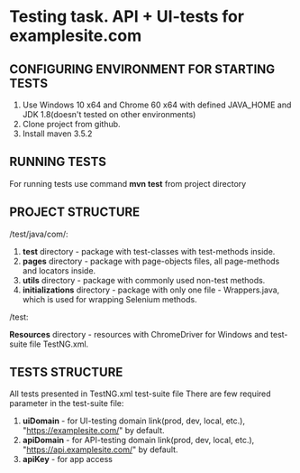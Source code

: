 # Testing task. API + UI-tests for examplesite.com

## CONFIGURING ENVIRONMENT FOR STARTING TESTS

1. Use Windows 10 x64 and Chrome 60 x64 with defined JAVA_HOME and JDK 1.8(doesn't tested on other environments)
2. Clone project from github.
3. Install maven 3.5.2

## RUNNING TESTS

For running tests use command **mvn test** from project directory 

## PROJECT STRUCTURE

/test/java/com/:

1. **test** directory - package with test-classes with test-methods inside.
2. **pages** directory - package with page-objects files, all page-methods and locators inside.
3. **utils** directory - package with commonly used non-test methods.
4. **initializations** directory - package with only one file - Wrappers.java, which is used for wrapping Selenium methods.

/test:

**Resources** directory - resources with ChromeDriver for Windows and test-suite file TestNG.xml.

## TESTS STRUCTURE

All tests presented in TestNG.xml test-suite file
There are few required parameter in the test-suite file:

1. **uiDomain** - for UI-testing domain link(prod, dev, local, etc.), "https://examplesite.com/" by default.
2. **apiDomain** - for API-testing domain link(prod, dev, local, etc.), "https://api.examplesite.com/" by default.
3. **apiKey** - for app access

